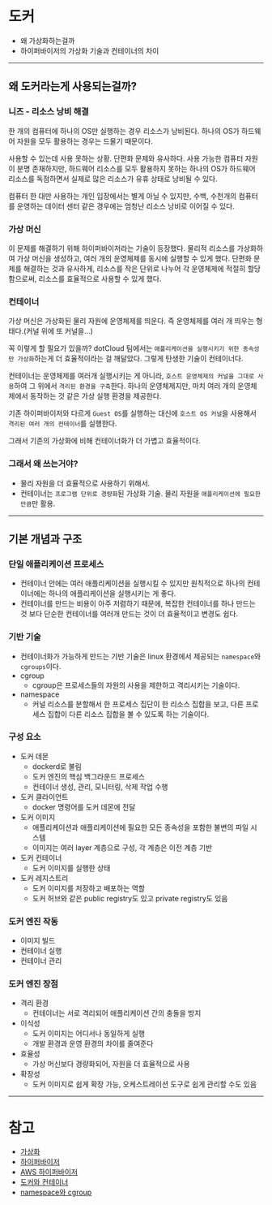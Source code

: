 # 도커
- 왜 가상화하는걸까
- 하이퍼바이저의 가상화 기술과 컨테이너의 차이

---

## 왜 도커라는게 사용되는걸까?

### 니즈 - 리소스 낭비 해결

한 개의 컴퓨터에 하나의 OS만 실행하는 경우 리소스가 낭비된다. 하나의 OS가 하드웨어 자원을 모두 활용하는 경우는 드물기 때문이다.

사용할 수 있는데 사용 못하는 상황. 단편화 문제와 유사하다. 사용 가능한 컴퓨터 자원이 분명 존재하지만, 하드웨어 리소스를 모두 활용하지 못하는 하나의 OS가 하드웨어 리소스를 독점하면서 실제로 많은 리소스가 유휴 상태로 낭비될 수 있다.

컴퓨터 한 대만 사용하는 개인 입장에서는 별게 아닐 수 있지만, 수백, 수천개의 컴퓨터를 운영하는 데이터 센터 같은 경우에는 엄청난 리소스 낭비로 이어질 수 있다.

### 가상 머신

이 문제를 해결하기 위해 하이퍼바이저라는 기술이 등장했다. 물리적 리소스를 가상화하여 가상 머신을 생성하고, 여러 개의 운영체제를 동시에 실행할 수 있게 했다.
단편화 문제를 해결하는 것과 유사하게, 리소스를 작은 단위로 나누어 각 운영체제에 적절히 할당함으로써, 리소스를 효율적으로 사용할 수 있게 했다.

### 컨테이너

가상 머신은 가상화된 물리 자원에 운영체제를 띄운다. 즉 운영체제를 여러 개 띄우는 형태다.(커널 위에 또 커널을...) 

꼭 이렇게 할 필요가 있을까? dotCloud 팀에서는 `애플리케이션을 실행시키기 위한 종속성만 가상화`하는게 더 효율적이라는 걸 깨달았다. 그렇게 탄생한 기술이 컨테이너다.

컨테이너는 운영체제를 여러개 실행시키는 게 아니라, `호스트 운영체제의 커널을 그대로 사용`하여 그 위에서 `격리된 환경을 구축`한다. 하나의 운영체제지만, 마치 여러 개의 운영체제에서 동작하는 것 같은 가상 실행 환경을 제공한다.

기존 하이퍼바이저와 다르게 `Guest OS`를 실행하는 대신에 `호스트 OS 커널`을 사용해서 `격리된 여러 개의 컨테이너`를 실행한다.

그래서 기존의 가상화에 비해 컨테이너화가 더 가볍고 효율적이다.

### 그래서 왜 쓰는거야?
- 물리 자원을 더 효율적으로 사용하기 위해서. 
- 컨테이너는 `프로그램 단위로 경량화`된 가상화 기술. 물리 자원을 `애플리케이션에 필요한 만큼`만 활용.

---

## 기본 개념과 구조

### 단일 애플리케이션 프로세스 
- 컨테이너 안에는 여러 애플리케이션을 실행시킬 수 있지만 원칙적으로 하나의 컨테이너에는 하나의 애플리케이션을 실행시키는 게 좋다.
- 컨테이너를 만드는 비용이 아주 저렴하기 때문에, 복잡한 컨테이너를 하나 만드는 것 보다 단순한 컨테이너를 여러개 만드는 것이 더 효율적이고 변경도 쉽다.

### 기반 기술
- 컨테이너화가 가능하게 만드는 기반 기술은 linux 환경에서 제공되는 `namespace`와 `cgroups`이다.
- cgroup
    - cgroup은 프로세스들의 자원의 사용을 제한하고 격리시키는 기술이다.
- namespace
    - 커널 리소스를 분할해서 한 프로세스 집단이 한 리소스 집합을 보고, 다른 프로세스 집합이 다른 리소스 집합을 볼 수 있도록 하는 기술이다.

### 구성 요소
- 도커 데몬
    - dockerd로 불림
    - 도커 엔진의 핵심 백그라운드 프로세스 
    - 컨테이너 생성, 관리, 모니터링, 삭제 작업 수행
- 도커 클라이언트
    - docker 명령어를 도커 데몬에 전달
- 도커 이미지
    - 애플리케이션과 애플리케이션에 필요한 모든 종속성을 포함한 불변의 파일 시스템
    - 이미지는 여러 layer 계층으로 구성, 각 계층은 이전 계층 기반
- 도커 컨테이너
    - 도커 이미지를 실행한 상태
- 도커 레지스트리
    - 도커 이미지를 저장하고 배포하는 역할
    - 도커 허브와 같은 public registry도 있고 private registry도 있음

### 도커 엔진 작동
- 이미지 빌드 
- 컨테이너 실행
- 컨테이너 관리

### 도커 엔진 장점
- 격리 환경
    - 컨테이너는 서로 격리되어 애플리케이션 간의 충돌을 방지
- 이식성
    - 도커 이미지는 어디서나 동일하게 실행 
    - 개발 환경과 운영 환경의 차이를 줄여준다
- 효율성
    - 가상 머신보다 경량화되어, 자원을 더 효율적으로 사용
- 확장성
    - 도커 이미지로 쉽게 확장 가능, 오케스트레이션 도구로 쉽게 관리할 수도 있음

---
# 참고
- [가상화](https://www.nutanix.com/kr/info/virtualization)
- [하이퍼바이저](https://www.nutanix.com/kr/info/hypervisor)
- [AWS 하이퍼바이저](https://aws.amazon.com/ko/what-is/hypervisor/)
- [도커와 컨테이너](https://colevelup.tistory.com/30)
- [namespace와 cgroup](https://nginxstore.com/blog/kubernetes/%EB%84%A4%EC%9E%84%EC%8A%A4%ED%8E%98%EC%9D%B4%EC%8A%A4%EC%99%80-cgroup%EC%9D%80-%EB%AC%B4%EC%97%87%EC%9D%B4%EB%A9%B0-%EC%96%B4%EB%96%BB%EA%B2%8C-%EC%9E%91%EB%8F%99%ED%95%A9%EB%8B%88%EA%B9%8C/)